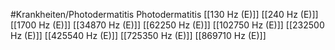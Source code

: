 #Krankheiten/Photodermatitis
Photodermatitis
[[130 Hz (E)]]
[[240 Hz (E)]]
[[1700 Hz (E)]]
[[34870 Hz (E)]]
[[62250 Hz (E)]]
[[102750 Hz (E)]]
[[232500 Hz (E)]]
[[425540 Hz (E)]]
[[725350 Hz (E)]]
[[869710 Hz (E)]]